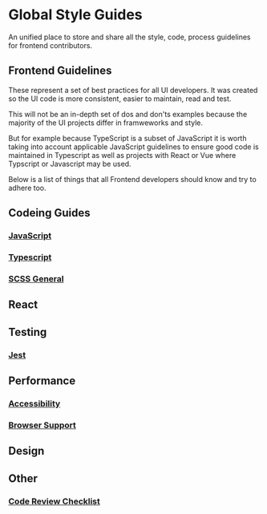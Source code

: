 # Global Style Guides

An unified place to store and share all the style, code, process guidelines for frontend contributors.

## Frontend Guidelines

These represent a set of best practices for all UI developers. It was created so the UI code is more consistent, easier to maintain, read and test.

This will not be an in-depth set of dos and don'ts examples because the majority of the UI projects differ in framweworks and  style.

But for example because TypeScript is a subset of JavaScript it is worth taking into account applicable JavaScript guidelines to ensure good code is maintained in Typescript as well as projects with React or Vue where Typscript or Javascript may be used.

Below is a list of things that all Frontend developers should know and try to adhere too.


## Codeing Guides
### [JavaScript](./Javascript.md)
### [Typescript](./Typescript.md)
### [SCSS General](./General-SCSS.md)

## React

## Testing
### [Jest](./Jest.md)

## Performance
### [Accessibility](./Accessibility.md)
### [Browser Support](./BrowserSupport.md)

## Design

## Other
### [Code Review Checklist](./CodeReview.md)